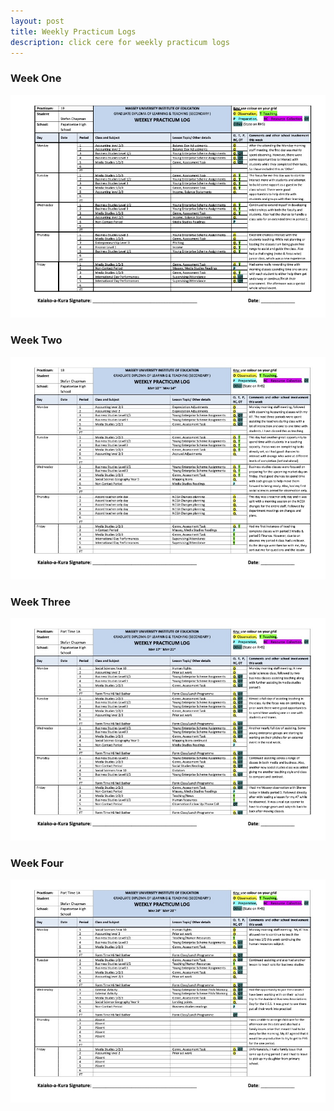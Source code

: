 ```yaml
---
layout: post
title: Weekly Practicum Logs
description: click cere for weekly practicum logs
---
```


### Week One ###
![example image](/assets/images/pracweekone.jpg "pracweekone")
### Week Two ###
![example image](/assets/images/pracweektwo.jpg "pracweektwo")
### Week Three ###
![example image](/assets/images/pracweekthree.jpg "pracweekthree")
### Week Four ###
![example image](/assets/images/pracweekfour.jpg "pracweekfour")
